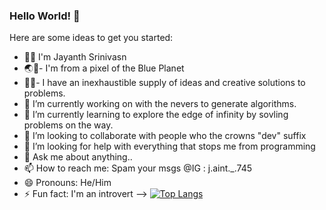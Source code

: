 ### Hello World! 👋

Here are some ideas to get you started:
- 👨‍💻 I'm Jayanth Srinivasn
- 🌏🏫- I'm from a pixel of the Blue Planet 
- 🧠👀- I have an inexhaustible supply of ideas and creative solutions to problems.
- 🔭 I’m currently working on with the nevers to generate algorithms.
- 🌱 I’m currently learning to explore the edge of infinity by sovling problems on the way.
- 👯 I’m looking to collaborate with people who the crowns "dev" suffix
- 🤔 I’m looking for help with everything that stops me from programming
- 💬 Ask me about anything..
- 📫 How to reach me: Spam your msgs @IG : j.aint._.745
- 😄 Pronouns: He/Him
- ⚡ Fun fact: I'm an introvert
-->
[![Top Langs](https://github-readme-stats.vercel.app/api/top-langs/?username=Jayanth-Srinivasan)](https://github.com/Jayanth-Srinivasan/github-readme-stats)
